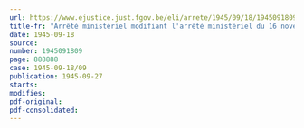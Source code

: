 ```yaml
---
url: https://www.ejustice.just.fgov.be/eli/arrete/1945/09/18/1945091809/justel
title-fr: "Arrêté ministériel modifiant l'arrêté ministériel du 16 novembre 1944, portant réglementation de la production, de la distribution et de la consommation du gaz"
date: 1945-09-18
source:
number: 1945091809
page: 888888
case: 1945-09-18/09
publication: 1945-09-27
starts:
modifies:
pdf-original:
pdf-consolidated:
---
```



